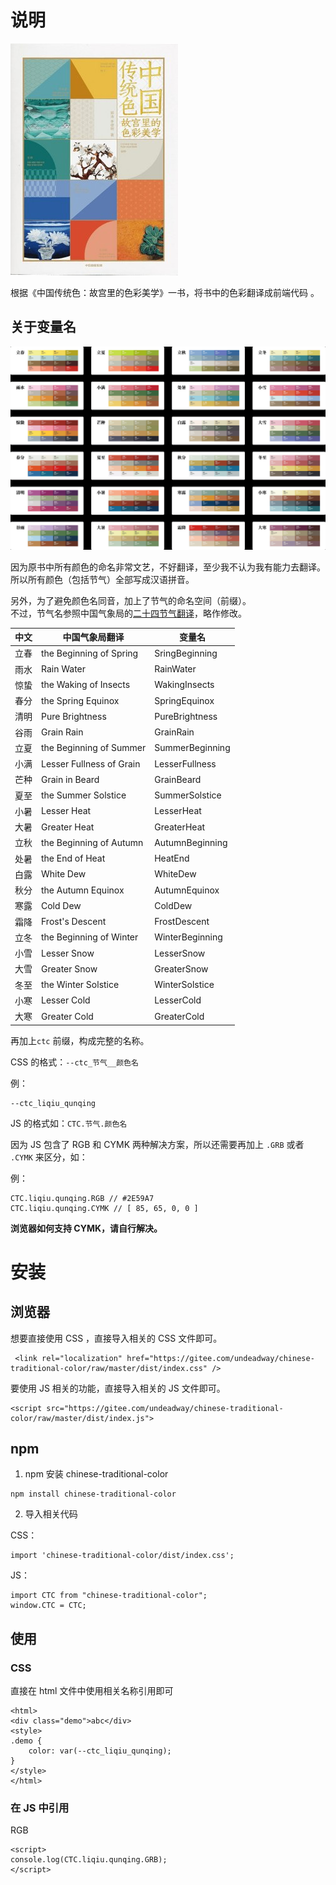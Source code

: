 # 说明

![](./doc/book-cover.jpg)


根据《中国传统色：故宫里的色彩美学》一书，将书中的色彩翻译成前端代码 。

## 关于变量名

![](./doc/CTC.png)

因为原书中所有颜色的命名非常文艺，不好翻译，至少我不认为我有能力去翻译。  
所以所有颜色（包括节气）全部写成汉语拼音。

另外，为了避免颜色名同音，加上了节气的命名空间（前缀）。   
不过，节气名参照中国气象局的[二十四节气翻译](https://www.cma.gov.cn/2011xzt/essjqzt/jqhz/jqhz02/201312/t20131213_233952.html)，略作修改。


| 中文 | 中国气象局翻译 | 变量名 |
| --- | --- | --- |
| 立春 | the Beginning of Spring | SringBeginning |
| 雨水 | Rain Water | RainWater |
| 惊蛰 | the Waking of Insects | WakingInsects |
| 春分 | the Spring Equinox | SpringEquinox |
| 清明 | Pure Brightness | PureBrightness |
| 谷雨 | Grain Rain | GrainRain |
| 立夏 | the Beginning of Summer | SummerBeginning  |
| 小满 | Lesser Fullness of Grain | LesserFullness |
| 芒种 | Grain in Beard | GrainBeard |
| 夏至 | the Summer Solstice | SummerSolstice |
| 小暑 | Lesser Heat | LesserHeat |
| 大暑 | Greater Heat | GreaterHeat |
| 立秋 | the Beginning of Autumn | AutumnBeginning |
| 处暑 | the End of Heat | HeatEnd |
| 白露 | White Dew | WhiteDew |
| 秋分 | the Autumn Equinox | AutumnEquinox |
| 寒露 | Cold Dew | ColdDew |
| 霜降 | Frost's Descent | FrostDescent |
| 立冬 | the Beginning of Winter | WinterBeginning |
| 小雪 | Lesser Snow | LesserSnow |
| 大雪 | Greater Snow | GreaterSnow |
| 冬至 | the Winter Solstice | WinterSolstice |
| 小寒 | Lesser Cold | LesserCold |
| 大寒 | Greater Cold | GreaterCold |

再加上`ctc` 前缀，构成完整的名称。

CSS 的格式：`--ctc_节气__颜色名`

例：
```
--ctc_liqiu_qunqing
```

JS 的格式如：`CTC.节气.颜色名`

因为 JS 包含了 RGB 和 CYMK 两种解决方案，所以还需要再加上 `.GRB` 或者 `.CYMK` 来区分，如：

例：
```
CTC.liqiu.qunqing.RGB // #2E59A7
CTC.liqiu.qunqing.CYMK // [ 85, 65, 0, 0 ]
```

**浏览器如何支持 CYMK，请自行解决。**

# 安装

## 浏览器

想要直接使用 CSS ，直接导入相关的 CSS 文件即可。

```
 <link rel="localization" href="https://gitee.com/undeadway/chinese-traditional-color/raw/master/dist/index.css" />
```

要使用 JS 相关的功能，直接导入相关的 JS 文件即可。

```
<script src="https://gitee.com/undeadway/chinese-traditional-color/raw/master/dist/index.js">
```

## npm

1. npm 安装 chinese-traditional-color
```
npm install chinese-traditional-color
```

2. 导入相关代码

CSS：
```
import 'chinese-traditional-color/dist/index.css';
```

JS：

```
import CTC from "chinese-traditional-color";
window.CTC = CTC;
```

## 使用

### CSS
直接在 html 文件中使用相关名称引用即可

```
<html>
<div class="demo">abc</div>
<style>
.demo {
    color: var(--ctc_liqiu_qunqing);
}
</style>
</html>
```

### 在 JS 中引用

RGB
```
<script>
console.log(CTC.liqiu.qunqing.GRB);
</script>
```